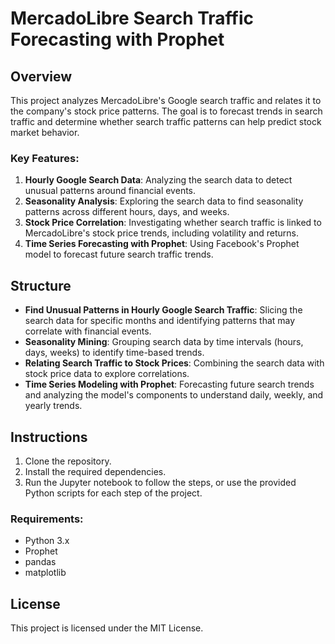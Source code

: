 # MercadoLibre Search Traffic Forecasting with Prophet

## Overview
This project analyzes MercadoLibre's Google search traffic and relates it to the company's stock price patterns. The goal is to forecast trends in search traffic and determine whether search traffic patterns can help predict stock market behavior. 

### Key Features:
1. **Hourly Google Search Data**: Analyzing the search data to detect unusual patterns around financial events.
2. **Seasonality Analysis**: Exploring the search data to find seasonality patterns across different hours, days, and weeks.
3. **Stock Price Correlation**: Investigating whether search traffic is linked to MercadoLibre's stock price trends, including volatility and returns.
4. **Time Series Forecasting with Prophet**: Using Facebook's Prophet model to forecast future search traffic trends.

## Structure
- **Find Unusual Patterns in Hourly Google Search Traffic**: Slicing the search data for specific months and identifying patterns that may correlate with financial events.
- **Seasonality Mining**: Grouping search data by time intervals (hours, days, weeks) to identify time-based trends.
- **Relating Search Traffic to Stock Prices**: Combining the search data with stock price data to explore correlations.
- **Time Series Modeling with Prophet**: Forecasting future search trends and analyzing the model's components to understand daily, weekly, and yearly trends.

## Instructions
1. Clone the repository.
2. Install the required dependencies.
3. Run the Jupyter notebook to follow the steps, or use the provided Python scripts for each step of the project.

### Requirements:
- Python 3.x
- Prophet
- pandas
- matplotlib

## License
This project is licensed under the MIT License.
